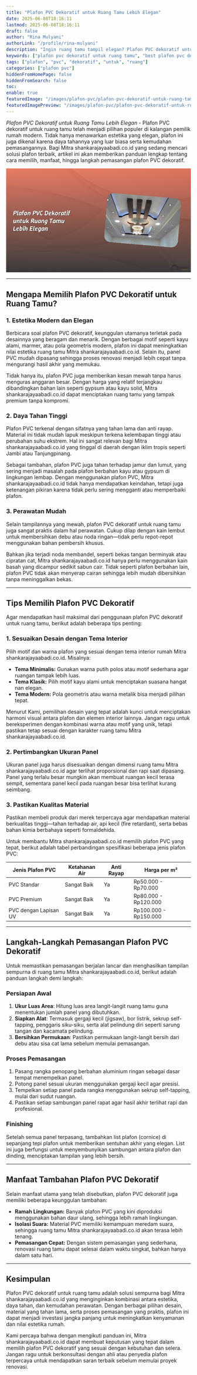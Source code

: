 ```yaml
---
title: "Plafon PVC Dekoratif untuk Ruang Tamu Lebih Elegan"
date: 2025-06-08T18:16:11
lastmod: 2025-06-08T18:16:11
draft: false
author: "Rina Mulyani"
authorLink: "/profile/rina-mulyani"
description: "Ingin ruang tamu tampil elegan? Plafon PVC dekoratif untuk ruang tamu hadir dengan desain modern, tahan lama, dan mudah dipasang. Temukan inspirasinya di sini!"
keywords: ["plafon pvc dekoratif untuk ruang tamu", "best plafon pvc dekoratif untuk ruang tamu", "plafon pvc dekoratif untuk ruang tamu guide"]
tags: ["plafon", "pvc", "dekoratif", "untuk", "ruang"]
categories: ["plafon pvc"]
hiddenFromHomePage: false
hiddenFromSearch: false
toc:
enable: true
featuredImage: "/images/plafon-pvc/plafon-pvc-dekoratif-untuk-ruang-tamu-lebih-elegan.jpg"
featuredImagePreview: "/images/plafon-pvc/plafon-pvc-dekoratif-untuk-ruang-tamu-lebih-elegan.jpg"
---
```


*Plafon PVC Dekoratif untuk Ruang Tamu Lebih Elegan* - Plafon PVC dekoratif untuk ruang tamu telah menjadi pilihan populer di kalangan pemilik rumah modern. Tidak hanya menawarkan estetika yang elegan, plafon ini juga dikenal karena daya tahannya yang luar biasa serta kemudahan pemasangannya. Bagi Mitra shankarajayaabadi.co.id yang sedang mencari solusi plafon terbaik, artikel ini akan memberikan panduan lengkap tentang cara memilih, manfaat, hingga langkah pemasangan plafon PVC dekoratif.

![Plafon PVC Dekoratif untuk Ruang Tamu Lebih Elegan](/images/plafon-pvc/plafon-pvc-dekoratif-untuk-ruang-tamu-lebih-elegan.jpg)

---

## Mengapa Memilih Plafon PVC Dekoratif untuk Ruang Tamu?  

### 1. Estetika Modern dan Elegan  
Berbicara soal plafon PVC dekoratif, keunggulan utamanya terletak pada desainnya yang beragam dan menarik. Dengan berbagai motif seperti kayu alami, marmer, atau pola geometris modern, plafon ini dapat meningkatkan nilai estetika ruang tamu Mitra shankarajayaabadi.co.id. Selain itu, panel PVC mudah dipasang sehingga proses renovasi menjadi lebih cepat tanpa men​gurangi hasil akhir yang memukau.  

Tidak hanya itu, plafon PVC juga memberikan kesan mewah tanpa harus menguras anggaran besar. Dengan harga yang relatif terjangkau dibandingkan bahan lain seperti gypsum atau kayu solid, Mitra shankarajayaabadi.co.id dapat menciptakan ruang tamu yang tampak premium tanpa kompromi.  

### 2. Daya Tahan Tinggi  
Plafon PVC terkenal dengan sifatnya yang tahan lama dan anti rayap. Material ini tidak mudah lapuk meskipun terkena kelembapan tinggi atau perubahan suhu ekstrem. Hal ini sangat relevan bagi Mitra shankarajayaabadi.co.id yang tinggal di daerah dengan iklim tropis seperti Jambi atau Tanjungpinang.  

Sebagai tambahan, plafon PVC juga tahan terhadap jamur dan lumut, yang sering menjadi masalah pada plafon berbahan kayu atau gypsum di lingkungan lembap. Dengan menggunakan plafon PVC, Mitra shankarajayaabadi.co.id tidak hanya mendapatkan keindahan, tetapi juga ketenangan pikiran karena tidak perlu sering mengganti atau memperbaiki plafon.  

### 3. Perawatan Mudah  
Selain tampilannya yang mewah, plafon PVC dekoratif untuk ruang tamu juga sangat praktis dalam hal perawatan. Cukup dilap dengan kain lembut untuk membersihkan debu atau noda ringan—tidak perlu repot-repot menggunakan bahan pembersih khusus.  

Bahkan jika terjadi noda membandel, seperti bekas tangan berminyak atau cipratan cat, Mitra shankarajayaabadi.co.id hanya perlu menggunakan kain basah yang dicampur sedikit sabun cair. Tidak seperti plafon berbahan lain, plafon PVC tidak akan menyerap cairan sehingga lebih mudah dibersihkan tanpa meninggalkan bekas.  

---

## Tips Memilih Plafon PVC Dekoratif  

Agar mendapatkan hasil maksimal dari penggunaan plafon PVC dekoratif untuk ruang tamu, berikut adalah beberapa tips penting:  

### 1. Sesuaikan Desain dengan Tema Interior  
Pilih motif dan warna plafon yang sesuai dengan tema interior rumah Mitra shankarajayaabadi.co.id. Misalnya:  
- **Tema Minimalis:** Gunakan warna putih polos atau motif sederhana agar ruangan tampak lebih luas.  
- **Tema Klasik:** Pilih motif kayu alami untuk menciptakan suasana hangat nan elegan.  
- **Tema Modern:** Pola geometris atau warna metalik bisa menjadi pilihan tepat.  

Menurut Kami, pemilihan desain yang tepat adalah kunci untuk menciptakan harmoni visual antara plafon dan elemen interior lainnya. Jangan ragu untuk bereksperimen dengan kombinasi warna atau motif yang unik, tetapi pastikan tetap sesuai dengan karakter ruang tamu Mitra shankarajayaabadi.co.id.  

### 2. Pertimbangkan Ukuran Panel  
Ukuran panel juga harus disesuaikan dengan dimensi ruang tamu Mitra shankarajayaabadi.co.id agar terlihat proporsional dan rapi saat dipasang. Panel yang terlalu besar mungkin akan membuat ruangan kecil tera​sa sempit, sementara panel kecil pada ruangan besar bisa terlihat kurang seimbang.  

### 3. Pastikan Kualitas Material  
Pastikan membeli produk dari merek terpercaya agar mendapatkan material berkualitas tinggi—tahan terhadap air, api kecil (fire retardant), serta bebas bahan kimia berbahaya seperti formaldehida.  

Untuk membantu Mitra shankarajayaabadi.co.id memilih plafon PVC yang tepat, berikut adalah tabel perbandingan spesifikasi beberapa jenis plafon PVC:  

| **Jenis Plafon PVC** | **Ketahanan Air** | **Anti Rayap** | **Harga per m²** |  
|-----------------------|-------------------|----------------|------------------|  
| PVC Standar          | Sangat Baik      | Ya             | Rp50.000 - Rp70.000 |  
| PVC Premium          | Sangat Baik      | Ya             | Rp80.000 - Rp120.000 |  
| PVC dengan Lapisan UV| Sangat Baik      | Ya             | Rp100.000 - Rp150.000 |  

---

## Langkah-Langkah Pemasangan Plafon PVC Dekoratif  

Untuk memastikan pemasangan berjalan lancar dan menghasilkan tampilan sempurna di ruang tamu Mitra shankarajayaabadi.co.id, berikut adalah panduan langkah demi langkah:  

### Persiapan Awal  
1. **Ukur Luas Area**: Hitung luas area langit-langit ruang tamu guna menentukan jumlah panel yang dibutuhkan.  
2. **Siapkan Alat**: Termasuk gergaji kecil (jigsaw), bor listrik, sekrup self-tapping, penggaris siku-siku, serta alat pelindung diri seperti sarung tangan dan kacamata pelindung.  
3. **Bersihkan Permukaan**: Pastikan permukaan langit-langit bersih dari debu atau sisa cat lama sebelum memulai pemasangan.  

### Proses Pemasangan  
1. Pasang rangka penopang berbahan aluminium ringan sebagai dasar tempat menempelkan panel.  
2. Potong panel sesuai ukuran menggunakan gergaji kecil agar presisi.  
3. Tempelkan setiap panel pada rangka menggunakan sekrup self-tapping, mulai dari sudut ruangan.  
4. Pastikan setiap sambungan panel rapat agar hasil akhir terlihat rapi dan profesional.  

### Finishing  
Setelah semua panel terpasang, tambahkan list plafon (cornice) di sepanjang tepi plafon untuk memberikan sentuhan akhir yang elegan. List ini juga berfungsi untuk menyembunyikan sambungan antara plafon dan dinding, menciptakan tampilan yang lebih bersih.  

---

## Manfaat Tambahan Plafon PVC Dekoratif  

Selain manfaat utama yang telah disebutkan, plafon P​VC dekoratif juga memiliki beberapa keunggulan tambahan:  
- **Ramah Lingkungan:** Banyak plafon PVC yang kini diproduksi menggunakan bahan daur ulang, sehingga lebih ramah lingkungan.  
- **Isolasi Suara:** Material PVC memiliki kemampuan meredam suara, sehingga ruang tamu Mitra shankarajayaabadi.co.id akan terasa lebih tenang.  
- **Pemasangan Cepat:** Dengan sistem pemasangan yang sederhana, renovasi ruang tamu dapat selesai dalam waktu singkat, bahkan hanya dalam satu hari.  

---

## Kesimpulan  

Plafon PVC dekoratif untuk ruang tamu adalah solusi sempurna bagi Mitra shankarajayaabadi.co.id yang menginginkan kombinasi antara estetika, daya tahan, dan kemudahan perawatan. Dengan berbagai pilihan desain, material yang tahan lama, serta proses pemasangan yang praktis, plafon ini dapat menjadi investasi jangka panjang untuk meningkatkan kenyamanan dan nilai estetika rumah.  

Kami percaya bahwa dengan mengikuti panduan ini, Mitra shankarajayaabadi.co.id dapat membuat keputusan yang tepat dalam memilih plafon PVC dekoratif yang sesuai dengan kebutuhan dan selera. Jangan ragu untuk berkonsultasi dengan ahli atau penyedia plafon terpercaya untuk mendapatkan saran terbaik sebelum memulai proyek renovasi.
